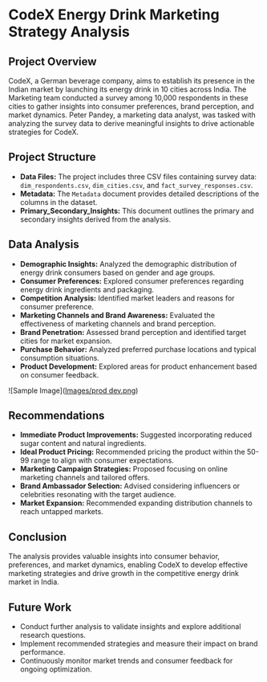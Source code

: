 # CodeX Energy Drink Marketing Strategy Analysis

## Project Overview
CodeX, a German beverage company, aims to establish its presence in the Indian market by launching its energy drink in 10 cities across India. The Marketing team conducted a survey among 10,000 respondents in these cities to gather insights into consumer preferences, brand perception, and market dynamics. Peter Pandey, a marketing data analyst, was tasked with analyzing the survey data to derive meaningful insights to drive actionable strategies for CodeX.

## Project Structure
- **Data Files:** The project includes three CSV files containing survey data: `dim_respondents.csv`, `dim_cities.csv`, and `fact_survey_responses.csv`.
- **Metadata:** The `Metadata` document provides detailed descriptions of the columns in the dataset.
- **Primary_Secondary_Insights:** This document outlines the primary and secondary insights derived from the analysis.

## Data Analysis
- **Demographic Insights:** Analyzed the demographic distribution of energy drink consumers based on gender and age groups.
- **Consumer Preferences:** Explored consumer preferences regarding energy drink ingredients and packaging.
- **Competition Analysis:** Identified market leaders and reasons for consumer preference.
- **Marketing Channels and Brand Awareness:** Evaluated the effectiveness of marketing channels and brand perception.
- **Brand Penetration:** Assessed brand perception and identified target cities for market expansion.
- **Purchase Behavior:** Analyzed preferred purchase locations and typical consumption situations.
- **Product Development:** Explored areas for product enhancement based on consumer feedback.
  
![Sample Image]([Images/prod dev.png](https://github.com/Saba-Gul/Energy-Drink-Launch-Case-Study/blob/main/Images/prod%20dev.png))

## Recommendations
- **Immediate Product Improvements:** Suggested incorporating reduced sugar content and natural ingredients.
- **Ideal Product Pricing:** Recommended pricing the product within the 50-99 range to align with consumer expectations.
- **Marketing Campaign Strategies:** Proposed focusing on online marketing channels and tailored offers.
- **Brand Ambassador Selection:** Advised considering influencers or celebrities resonating with the target audience.
- **Market Expansion:** Recommended expanding distribution channels to reach untapped markets.

## Conclusion
The analysis provides valuable insights into consumer behavior, preferences, and market dynamics, enabling CodeX to develop effective marketing strategies and drive growth in the competitive energy drink market in India.

## Future Work
- Conduct further analysis to validate insights and explore additional research questions.
- Implement recommended strategies and measure their impact on brand performance.
- Continuously monitor market trends and consumer feedback for ongoing optimization.

